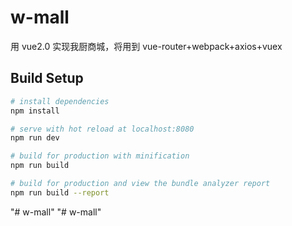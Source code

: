 # w-mall
用 vue2.0 实现我厨商城，将用到 vue-router+webpack+axios+vuex

## Build Setup

``` bash
# install dependencies
npm install

# serve with hot reload at localhost:8080
npm run dev

# build for production with minification
npm run build

# build for production and view the bundle analyzer report
npm run build --report
```

"# w-mall" 
"# w-mall" 
